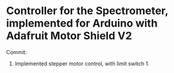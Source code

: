 # Controller for the Spectrometer, implemented for Arduino with Adafruit Motor Shield V2
Commit:
1. Implemented stepper motor control, with limit switch 1.
